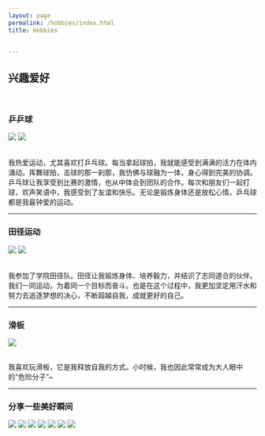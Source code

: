 ```yaml
---
layout: page
permalink: /hobbies/index.html
title: Hobbies


---
```


## 兴趣爱好

<br>

### 乒乒球

<div class="second">
<img src="/images/table_tennis1.jpg">
<img src="/images/table_tennis2.jpg">
</div>
<br>

我热爱运动，尤其喜欢打乒乓球。每当拿起球拍，我就能感受到满满的活力在体内涌动。挥舞球拍，击球的那一刹那，我仿佛与球融为一体，身心得到完美的协调。乒乓球让我享受到比赛的激情，也从中体会到团队的合作。每次和朋友们一起打球，欢声笑语中，我感受到了友谊和快乐。无论是锻炼身体还是放松心情，乒乓球都是我最钟爱的运动。

[乒乒球比赛视频]: https://www.bilibili.com/video/BV1Xs4y1M7Fu?p=3&amp;vd_source=bd3fe4791174b1cf1b4560c01950f60a

------

### 田径运动

<div class="second">
<img src="/images/运动会1.jpg">
<img src="/images/运动会2.jpg">
</div>
<br>

我参加了学院田径队。田径让我锻炼身体、培养毅力，并结识了志同道合的伙伴。我们一同运动，为着同一个目标而奋斗。也是在这个过程中，我更加坚定用汗水和努力去追逐梦想的决心，不断超越自我，成就更好的自己。

------

### 滑板

<div class="second">
<img src="/images/滑板.png">
</div>
<br>

我喜欢玩滑板，它是我释放自我的方式。小时候，我也因此常常成为大人眼中的“危险分子”~

------

### 分享一些美好瞬间

<div class="third">
<img src="/images/cat.jpg">
<img src="/images/flower1.jpg">
<img src="/images/flower2.jpg">
<img src="/images/icecream.jpg">
<img src="/images/sunset.jpg">
<img src="/images/烤肉.jpg">
<img src="/images/风景.jpg">
</div>

